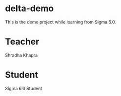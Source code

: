 # delta-demo

This is the demo project while learning from Sigma 6.0.

# Teacher

Shradha Khapra

# Student

Sigma 6.0 Student
